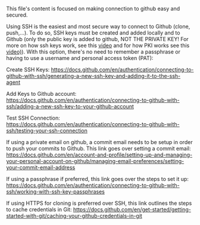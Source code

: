 This file's content is focused on making connection to github easy and secured.  

Using SSH is the easiest and most secure way to connect to Github (clone, push,...). To do so, SSH keys must be created and added locally and to Github (only the public key is added to github, NOT THE PRIVATE KEY! For more on how ssh keys work, see this [video](https://www.youtube.com/watch?v=y2SWzw9D4RA) and for how PKI works see this [video)](https://www.youtube.com/watch?v=FCf5LIJ0HWE)). With this option, there's no need to remember a passphrase or having to use a username and personal access token (PAT):

Create SSH Keys: https://docs.github.com/en/authentication/connecting-to-github-with-ssh/generating-a-new-ssh-key-and-adding-it-to-the-ssh-agent

Add Keys to Github account: https://docs.github.com/en/authentication/connecting-to-github-with-ssh/adding-a-new-ssh-key-to-your-github-account

Test SSH Connection: https://docs.github.com/en/authentication/connecting-to-github-with-ssh/testing-your-ssh-connection

If using a private email on github, a commit email needs to be setup in order to push your commits to Github. This link goes over setting a commit email: https://docs.github.com/en/account-and-profile/setting-up-and-managing-your-personal-account-on-github/managing-email-preferences/setting-your-commit-email-address

If using a passphrase if preferred, this link goes over the steps to set it up:  https://docs.github.com/en/authentication/connecting-to-github-with-ssh/working-with-ssh-key-passphrases 

If using HTTPS  for cloning is preferred over SSH, this link outlines the steps to cache credentials in Git: https://docs.github.com/en/get-started/getting-started-with-git/caching-your-github-credentials-in-git


